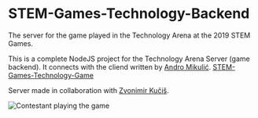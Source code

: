 # STEM-Games-Technology-Backend
The server for the game played in the Technology Arena at the 2019 STEM Games.

This is a complete NodeJS project for the Technology Arena Server (game backend).
It connects with the cliend written by [Andro Mikulić](https://github.com/AndroMikulic). [STEM-Games-Technology-Game](https://github.com/AndroMikulic/STEM-Games-Technology-Game/)

Server made in collaboration with [Zvonimir Kučiš](https://github.com/ZvonimirKucis). 

![Contestant playing the game](https://i.imgur.com/vkdCcoG.jpg)